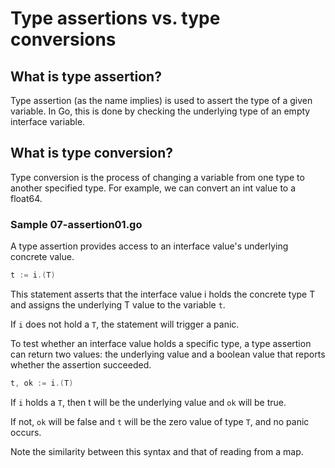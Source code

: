 # Type assertions vs. type conversions

## What is type assertion?
Type assertion (as the name implies) is used to assert the type of a given variable. In Go, this is done by checking the underlying type of an empty interface variable.

## What is type conversion?
Type conversion is the process of changing a variable from one type to another specified type. For example, we can convert an int value to a float64.

### Sample 07-assertion01.go 
A type assertion provides access to an interface value's underlying concrete value.
```go
t := i.(T)
```

This statement asserts that the interface value i holds the concrete type T and assigns the underlying T value to the variable `t`.

If `i` does not hold a `T`, the statement will trigger a panic.

To test whether an interface value holds a specific type, a type assertion can return two values: the underlying value and a boolean value that reports whether the assertion succeeded.
```go
t, ok := i.(T)
```

If `i` holds a `T`, then t will be the underlying value and `ok` will be true.

If not, `ok` will be false and `t` will be the zero value of type `T`, and no panic occurs.

Note the similarity between this syntax and that of reading from a map.